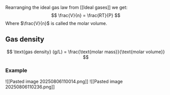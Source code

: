 Rearranging the ideal gas law from [[Ideal gases]] we get:
$$
\frac{V}{n} = \frac{RT}{P}
$$
Where $\frac{V}{n}$ is called the molar volume. 

## Gas density
$$
\text{gas density} (g/L) = \frac{\text{molar mass}}{\text{molar volume}}
$$
### Example
![[Pasted image 20250806110014.png]]
![[Pasted image 20250806110236.png]]